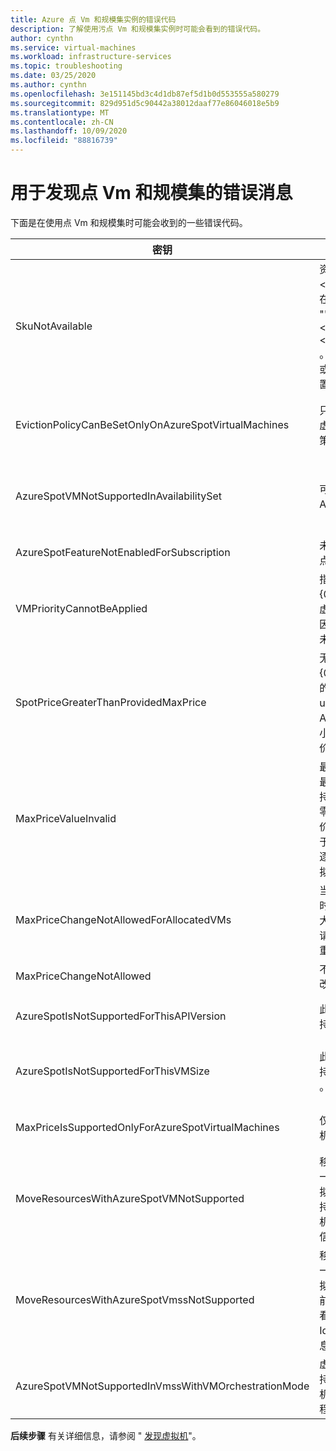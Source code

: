 ```yaml
---
title: Azure 点 Vm 和规模集实例的错误代码
description: 了解使用污点 Vm 和规模集实例时可能会看到的错误代码。
author: cynthn
ms.service: virtual-machines
ms.workload: infrastructure-services
ms.topic: troubleshooting
ms.date: 03/25/2020
ms.author: cynthn
ms.openlocfilehash: 3e151145bd3c4d1db87ef5d1b0d553555a580279
ms.sourcegitcommit: 829d951d5c90442a38012daaf77e86046018e5b9
ms.translationtype: MT
ms.contentlocale: zh-CN
ms.lasthandoff: 10/09/2020
ms.locfileid: "88816739"
---
```

# <a name="error-messages-for-spot-vms-and-scale-sets"></a>用于发现点 Vm 和规模集的错误消息

下面是在使用点 Vm 和规模集时可能会收到的一些错误代码。


| 密钥 | Message | 说明 |
|-----|---------|-------------|
| SkuNotAvailable | 资源 "" 的请求层 \<resource\> 当前在订阅 "" 的位置 "" 中不可用 \<location\> \<subscriptionID\> 。 请尝试另一层或部署到其他位置。 | 此位置没有足够的 Azure 污点容量来创建 VM 或规模集实例。 |
| EvictionPolicyCanBeSetOnlyOnAzureSpotVirtualMachines  |  只能在 Azure 点虚拟机上设置逐出策略。 | 此 VM 不是一个点 VM，因此无法设置逐出策略。 |
| AzureSpotVMNotSupportedInAvailabilitySet  |  可用性集中不支持 Azure 点虚拟机。 | 需要选择使用点 VM 或使用可用性集中的 VM，而不能同时选择两者。 |
| AzureSpotFeatureNotEnabledForSubscription  |  未启用 Azure 污点功能的订阅。 | 使用支持污点 Vm 的订阅。 |
| VMPriorityCannotBeApplied  |  指定的优先级值 " {0} " 无法应用于虚拟机 ""， {1} 因为创建虚拟机时未指定优先级。 | 指定创建 VM 时的优先级。 |
| SpotPriceGreaterThanProvidedMaxPrice  |  无法执行操作 " {0} "，因为提供的最大价格 " {1} usd" 低于 {2} Azure 点 VM 大小 "" 的当前点焊价格 "usd" {3} 。 | 选择较高的最大价格。 有关详细信息，请参阅 [Linux](https://azure.microsoft.com/pricing/details/virtual-machines/linux/) 或 [Windows](https://azure.microsoft.com/pricing/details/virtual-machines/windows/)的定价信息。|
| MaxPriceValueInvalid  |  最大价格值无效。 最大价格的唯一支持值为-1 或大于零的小数。 最大价格值-1 表示出于价格原因，不会逐出 Azure 点虚拟机。 | 请输入有效的最大价格。 有关详细信息，请参阅适用于 [Linux](https://azure.microsoft.com/pricing/details/virtual-machines/linux/) 或 [Windows](https://azure.microsoft.com/pricing/details/virtual-machines/windows/)的定价。 |
| MaxPriceChangeNotAllowedForAllocatedVMs | 当前分配 VM "" 时，不允许进行最大价格更改 {0} 。 请解除分配，然后重试。 | Stop\Deallocate VM，以便可以更改最大价格。 |
| MaxPriceChangeNotAllowed | 不允许最大价格更改。 | 不能更改此 VM 的最大价格。 |
| AzureSpotIsNotSupportedForThisAPIVersion  |  此 API 版本不支持 Azure 点。 | API 版本应为2019-03-01。 |
| AzureSpotIsNotSupportedForThisVMSize  |  此 VM 大小不支持 Azure 点 {0} 。 | 选择另一个 VM 大小。 有关详细信息，请参阅 " [发现虚拟机](./spot-vms.md)"。 |
| MaxPriceIsSupportedOnlyForAzureSpotVirtualMachines  |  仅 Azure 点虚拟机支持最大价格。 | 有关详细信息，请参阅 " [发现虚拟机](./spot-vms.md)"。 |
| MoveResourcesWithAzureSpotVMNotSupported  |  移动资源请求包含一个 Azure 点虚拟机。 目前不支持。 请查看虚拟机 Id 的错误详细信息。 | 不能移动专色 Vm。 |
| MoveResourcesWithAzureSpotVmssNotSupported  |  移动资源请求包含一个 Azure 点虚拟机规模集。 目前不支持。 请查看虚拟机规模集 Id 的错误详细信息。 | 不能移动位置规模集实例。 |
| AzureSpotVMNotSupportedInVmssWithVMOrchestrationMode | 虚拟机规模集不支持 Azure 点虚拟机与 VM 业务流程模式。 | 将业务流程模式设置为虚拟机规模集，以便使用位置实例。 |


**后续步骤** 有关详细信息，请参阅 " [发现虚拟机](./spot-vms.md)"。